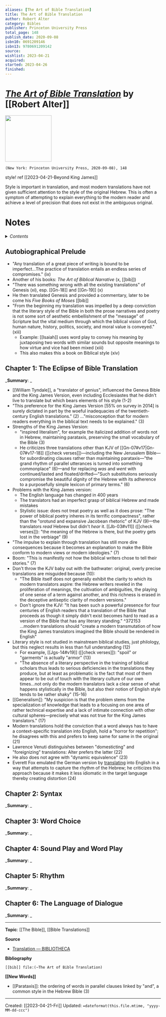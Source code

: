 ```yaml
---
aliases: [The Art of Bible Translation]
title: The Art of Bible Translation
author: Robert Alter
category: Bibles
publisher: Princeton University Press
total_page: 148
publish_date: 2020-09-08
isbn10: 0691209146
isbn13: 9780691209142
source: 
wishlist: 2023-04-21
acquired: 
started: 2023-04-26
finished: 
---
```

# *[The Art of Bible Translation]()* by [[Robert Alter]]

<img src="http://books.google.com/books/content?id=ykjWDwAAQBAJ&printsec=frontcover&img=1&zoom=1&edge=curl&source=gbs_api" width=150>

`(New York: Princeton University Press, 2020-09-08), 148`

style! 
ref [[2023-04-21-Beyond King James]]

<div class="note"> <p>Style is important in translation, and most modern translations have not given sufficient attention to the style of the original Hebrew. This is often a symptom of attempting to explain everything to the modern reader and achieve a level of precision that does not exist in the ambiguous original.</p> </div> 

# Notes

<details>
 <summary><i>Contents</i></summary>
<!-- MarkdownTOC autolink="true" -->

<!-- /MarkdownTOC -->
</details>


## Autobiographical Prelude 
- "Any translation of a great piece of writing is bound to be imperfect...The practice of translation entails an endless series of compromises." (ix)
- Another of his books: *The Art of Biblical Narrative* (x, [[bib]])
- "There was something wrong with all the existing translations" of Genesis (xi), esp. [[Gn-18]] and [[Gn-19]] (x)
- He then translated Genesis and provided a commentary, later to be come his *Five Books of Moses* [[bib]]
- "From the beginning my translation was impelled by a deep conviction that the literary style of the Bible in both the prose narratives and poetry is not some sort of aesthetic embellishment of the "message" of Scripture but the vital medium through which the biblical vision of God, human nature, history, politics, society, and moral value is conveyed." (xiii)
	- Example: [[Isaiah]] uses word play to convey his meaning by juxtaposing two words with similar sounds but opposite meanings to how virtue and vice had been mixed (xiii)
	- This also makes this a book on Biblical style (xiv)

## Chapter 1: The Eclipse of Bible Translation
_**Summary**: _
- [[William Tyndale]], a "translator of genius", influenced the Geneva Bible and the King James Version, even including Ecclesiastes that he didn't live to translate but which bears elements of his style (1-2)
- "This preference for the King James Version [55% on survey in 2014] is surely dictated in part by the woeful inadequacies of the twentieth-century English translations." (2) ..."misconception that for modern readers everything in the biblical text needs to be explained." (3)
- Strengths of the King James Version:
	- "inspired literalism", for example the italicized addition of words not in Hebrew, maintaining parataxis, preserving the small vocabulary of the Bible (3)
	- He criticizes three translations other than KJV of [[Gn-07#v17|Gn-07#v17-18]] ([[check verses]])—including the New Jerusalem Bible—for subordinating clauses rather than maintaining parataxis—"the grand rhythm of parallel utterances is turned into something commonplace" (6)—and for replacing *was* and *went* with continued/lasted and floated/drifted—"Such substitutions seriously compromise the beautiful dignity of the Hebrew with its adherence to a purposefully simple lexicon of primary terms." (6)
- Problems with the King James version:
	- The English language has changed in 400 years 
	- The translators had an imperfect grasp of biblical Hebrew and made mistakes 
	- Stylistic issue: does not treat poetry as well as it does prose: "The power of biblical poetry inheres in its terrific compactness", rather than the "orotund and expansive Jacobean rhetoric" of KJV (9)—the translators *read* Hebrew but didn't *hear* it. [[Jb-03#v11]] ([[check verses]]): "the meaning of the Hebrew is there, but the poetry gets lost in the verbiage" (9)
- "The impulse to explain through translation has still more dire consequences because it becomes an explanation to make the Bible conform to modern views or modern ideologies." (7)
- Boom: "This is manifestly not how the biblical writers chose to tell their stories." (7)
- Don't throw the KJV baby out with the bathwater: original, overly precise translations are misguided because (10):
	- "The Bible itself does not generally exhibit the clarity to which its modern translators aspire: the Hebrew writers reveled in the proliferation of meanings, the cultivation of ambiguities, the playing of one sense of a term against another, and this richness is erased in the deceptive antiseptic clarity of modern versions."
	- Don't ignore the KJV: "It has been such a powerful presence for four centuries of English readers that a translation of the Bible that proceeds as though it simply didn't exist becomes hard to read as a version of the Bible that has any literary standing."  ^372153 ...modern translations should "create a modern transmutation of how the King James translators imagined the Bible should be rendered in English" 
- Literary style is not studied in mainstream biblical studies, just philology, but this neglect results in less than full understanding (12)
	- For example, [[Jgs-14#v19]] ([[check verses]]): "spoil" or "garments" is actually "armor" (13)
	- "The absence of a literary perspective in the training of biblical scholars thus leads to serious deficiencies in the translations they produce, but at least as problematic is the fact that most of them appear to be out of touch with the literary culture of our own times...not only do the modern translators lack a clear sense of what happens stylistically in the Bible, but also their notion of English style tends to be rather shaky" (15-16)
- [[Generalism]]: "My suspicion is that the problem stems from the specialization of knowledge that leads to a focusing on one area of rather technical expertise and a lack of intimate connection with other cultural spheres—precisely what was not true for the King James translators." (17)
- Modern translations hold the conviction that a word always has to have a context-specific translation into English, hold a "horror for repetition"; he disagrees with this and prefers to keep same for same in the original (21)
- Lawrence Venuti distinguishes between "domesticting" and "foreignizing" translations: Alter prefers the latter (22)
- He also does not agree with "dynamic equivalence" (23)
- Everett Fox emulated the German version by [translating](https://www.amazon.com/Five-Books-Moses-Leviticus-Deuteronomy/dp/0805211195) into English in a way that attempts to capture the rhythm of the Hebrew; he criticizes this approach because it makes it less idiomatic in the target language thereby creating distortion (24)
  

## Chapter 2: Syntax
_**Summary**: _



## Chapter 3: Word Choice
_**Summary**: _



## Chapter 4: Sound Play and Word Play
_**Summary**: _



## Chapter 5: Rhythm
_**Summary**: _



## Chapter 6: The Language of Dialogue
_**Summary**: _


--- 
**Topic**: [[The Bible]], [[Bible Translations]]

**Source**
- [Translation — BIBLIOTHECA](https://www.bibliotheca.co/translation)

**Bibliography**

```query
[[bib]] file:(~The Art of Bible Translation)
```
 

**[[New Words]]**

- [[Parataxis]]: the ordering of words in parallel clauses linked by "and", a common style in the Hebrew Bible (3)

---
Created: [[2023-04-21-Fri]]
Updated: `=dateformat(this.file.mtime, "yyyy-MM-dd-ccc")`